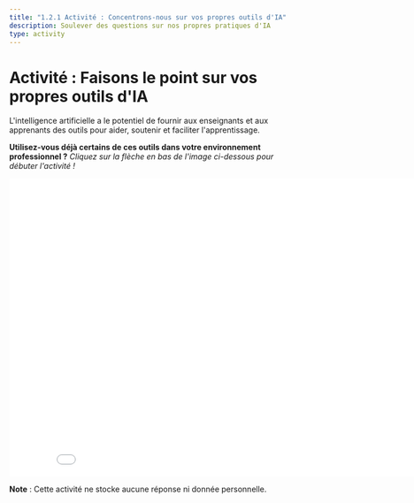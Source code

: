 ```yaml
---
title: "1.2.1 Activité : Concentrons-nous sur vos propres outils d'IA"
description: Soulever des questions sur nos propres pratiques d'IA
type: activity
---
```


# Activité : Faisons le point sur vos propres outils d'IA

L'intelligence artificielle a le potentiel de fournir aux enseignants et aux apprenants des outils pour aider, soutenir et faciliter l'apprentissage.

**Utilisez-vous déjà certains de ces outils dans votre environnement professionnel ?**
_Cliquez sur la flèche en bas de l'image ci-dessous pour débuter l'activité !_

<center><iframe width="860" height="540" src="1-2-1-activity-AI-based-tools-FR/story.html" frameborder="0" allowfullscreen></iframe></center>

**Note** : Cette activité ne stocke aucune réponse ni donnée personnelle.
